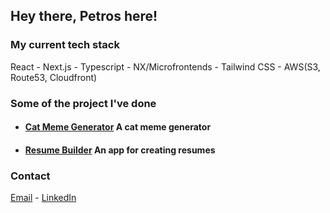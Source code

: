 ## Hey there, Petros here!

### My current tech stack

React - Next.js - Typescript - NX/Microfrontends - Tailwind CSS - AWS(S3, Route53, Cloudfront)

### Some of the project I've done 
- #### [Cat Meme Generator](https://github.com/petros-chantz/CatMeme_challenge) A cat meme generator
- #### [Resume Builder](https://github.com/petros-chantz/resumeBuilder_challenge) An app for creating resumes

### Contact
 [Email](petros.chantz@gmail.com) -   [LinkedIn](https://www.linkedin.com/in/petroschantz/) 
